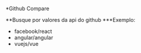*Github Compare

**Busque por valores da api do github
***Exemplo:
- facebook/react
- angular/angular
- vuejs/vue
